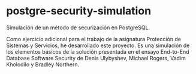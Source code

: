# postgre-security-simulation
Simulación de un método de securización en PostgreSQL.

Como ejercicio adicional para el trabajo de la asignatura Protección de Sistemas y Servicios, he desarrollado este proyecto.
Es una simulación de los elementos básicos de la solución presentada en el ensayo  End-to-End Database Software Security de Denis Ulybyshev, Michael Rogers, Vadim Kholodilo y Bradley Northern.
